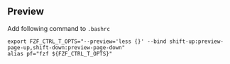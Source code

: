 ## Preview
Add following command to `.bashrc`
```
export FZF_CTRL_T_OPTS="--preview='less {}' --bind shift-up:preview-page-up,shift-down:preview-page-down"
alias pf="fzf ${FZF_CTRL_T_OPTS}"
```


